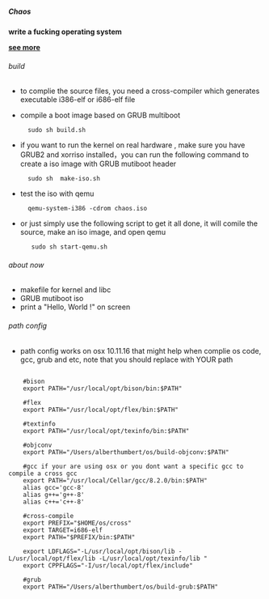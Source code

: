 ##### Chaos

**write a fucking operating system**

**[see more](https://tocreate.app/2018/09/21/OperatingSystem/)**

###### build

* to complie the source files, you need a cross-compiler which generates executable i386-elf or i686-elf file


* compile a boot image based on GRUB multiboot


		sudo sh build.sh	
		
		
* if you want to run the kernel on real hardware , make sure you have GRUB2 and xorriso installed，you can run the following command to create a iso image with GRUB mutiboot header

		sudo sh  make-iso.sh
		
		
* test the iso with qemu


		qemu-system-i386 -cdrom chaos.iso


* or just simply use the following script to get it all done, it will comile the source, make an iso image, and open qemu


		 sudo sh start-qemu.sh
		

###### about now

* makefile for kernel and libc
* GRUB mutiboot iso 
* print a "Hello, World !" on screen





###### path config 

* path config works on osx 10.11.16 that might help when complie os code, gcc, grub and etc, note that you should replace with YOUR path



```
	
	#bison
	export PATH="/usr/local/opt/bison/bin:$PATH"

	#flex
	export PATH="/usr/local/opt/flex/bin:$PATH"

	#textinfo
	export PATH="/usr/local/opt/texinfo/bin:$PATH"

	#objconv
	export PATH="/Users/alberthumbert/os/build-objconv:$PATH"

	#gcc if your are using osx or you dont want a specific gcc to compile a cross gcc
	export PATH="/usr/local/Cellar/gcc/8.2.0/bin:$PATH"
	alias gcc='gcc-8'
	alias g++='g++-8'
	alias c++='c++-8'

	#cross-compile
	export PREFIX="$HOME/os/cross"
	export TARGET=i686-elf
	export PATH="$PREFIX/bin:$PATH"

	export LDFLAGS="-L/usr/local/opt/bison/lib -L/usr/local/opt/flex/lib -L/usr/local/opt/texinfo/lib "
	export CPPFLAGS="-I/usr/local/opt/flex/include"

	#grub
	export PATH="/Users/alberthumbert/os/build-grub:$PATH"
```